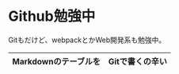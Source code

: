 # Github勉強中
Gitもだけど、webpackとかWeb開発系も勉強中。

|Markdownのテーブルを|Gitで書くの辛い|
|---|---|



<!---
ajiken4610/ajiken4610 is a ✨ special ✨ repository because its `README.md` (this file) appears on your GitHub profile.
You can click the Preview link to take a look at your changes.
--->

